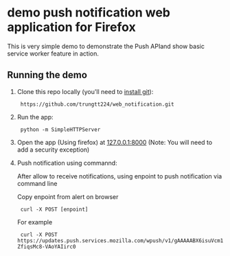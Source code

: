 # demo push notification web application for Firefox
This is very simple demo to demonstrate the Push APIand show basic service worker feature in action.

## Running the demo
1. Clone this repo locally (you'll need to [install git](http://git-scm.com/downloads)):

        https://github.com/trungtt224/web_notification.git

2. Run the app:

        python -m SimpleHTTPServer

4. Open the app (Using firefox) at
   [127.0.0.1:8000](127.0.0.1:8000)
   (Note: You will need to add a security exception) 
5. Push notification using commannd: 

	After allow to receive notifications, using enpoint to push notification via command line 
	
	Copy enpoint from alert on browser
	
        curl -X POST [enpoint]

    For example
    
        curl -X POST https://updates.push.services.mozilla.com/wpush/v1/gAAAAABX6isuVcm19HCJHpBET7ZhSNbMaYR6kasTQwb4Ub6T81LpFE4MX6zlhGyHwMgPUHkmPO5yXbUbcjrxIuAkHVYW1iN5HvbDcZByupyDBGz5Mqlli0Xw-ZfiqsMc8-VAoYAIirc0
